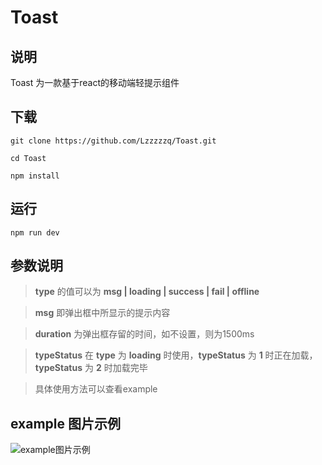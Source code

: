 # Toast

## 说明
Toast 为一款基于react的移动端轻提示组件

## 下载
```
git clone https://github.com/Lzzzzzq/Toast.git

cd Toast

npm install
```

## 运行
```
npm run dev
```

## 参数说明
> **type** 的值可以为 **msg | loading | success | fail | offline**

> **msg** 即弹出框中所显示的提示内容

> **duration** 为弹出框存留的时间，如不设置，则为1500ms

> **typeStatus** 在 **type** 为 **loading** 时使用，**typeStatus** 为 **1** 时正在加载，**typeStatus** 为 **2** 时加载完毕

> 具体使用方法可以查看example

## example 图片示例
![example图片示例][1]


  [1]: http://7xt9bz.com2.z0.glb.clouddn.com/GIF.gif
